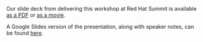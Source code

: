  Our slide deck from delivering this workshop at Red Hat Summit is available [as a PDF](source/slides.pdf) or [as a movie](source/slides.m4v).


A Google Slides version of the presentation, along with speaker notes, can be found [here](https://docs.google.com/presentation/d/1n2KLBPr4FUz1VGT50xji3dkTNi0PcBSROmWyC9cn2Lo/edit?usp=sharing). 
